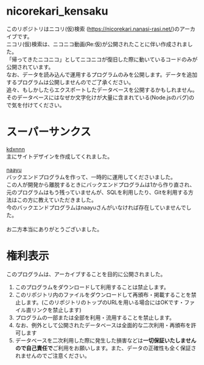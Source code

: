 # nicorekari_kensaku

このリポジトリはニコリ(仮)検索 (https://nicorekari.nanasi-rasi.net/)のアーカイブです。<br>
ニコリ(仮)検索は、ニコニコ動画(Re:仮)が公開されたことに伴い作成されました。<br>
「帰ってきたニコニコ」としてニコニコが復旧した際に動いているコードのみが公開されています。<br>
なお、データを読み込んで運用するプログラムのみを公開します。データを追加するプログラムは公開しませんのでご了承ください。<br>
追々、もしかしたらエクスポートしたデータベースを公開するかもしれません。<br>
そのデータベースにはなぜか文字化けが大量に含まれている(Node.jsのバグ)ので気を付けてください。<br>

# スーパーサンクス
[kdxnnn](https://twitter.com/kdxnnn)<br>
主にサイトデザインを作成してくれました。<br>
<br>
[naayu](https://twitter.com/naayu1012)<br>
バックエンドプログラムを作って、一時的に運用してくださいました。<br>
この人が開発から離脱するときにバックエンドプログラムは1から作り直され、元のプログラムはもう残っていませんが、SQLを利用したり、Gitを利用する方法はこの方に教えていただきました。<br>
今のバックエンドプログラムはnaayuさんがいなければ存在していませんでした。<br>
<br>
お二方本当にありがとうございました。

# 権利表示
このプログラムは、アーカイブすることを目的に公開されました。
1. このプログラムをダウンロードして利用することは禁止します。
2. このリポジトリ内のファイルをダウンロードして再頒布・掲載することを禁止します。(このリポジトリのトップのURLを用いる場合にはOKです・ファイル直リンクを禁止します)
3. プログラムの一部または全部を利用・流用することを禁止します。
4. なお、例外として公開されたデータベースは全面的な二次利用・再頒布を許可します
5. データベースを二次利用した際に発生した損害などは**一切保証いたしませんので自己責任で**ご利用をお願いします。また、データの正確性も全く保証されませんのでご注意ください。
